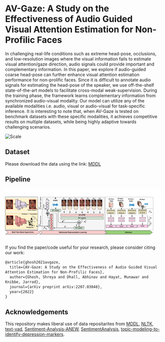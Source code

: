 # AV-Gaze: A Study on the Effectiveness of Audio Guided Visual Attention Estimation for Non-Profilic Faces

In challenging real-life conditions such as extreme head-pose, occlusions, and low-resolution images where the visual information fails to estimate visual attention/gaze direction, audio signals could provide important and complementary information. In this paper, we explore if audio-guided coarse head-pose can further enhance visual attention estimation performance for non-prolific faces. Since it is difficult to annotate audio signals for estimating the head-pose of the speaker, we use off-the-shelf state-of-the-art models to facilitate cross-modal weak-supervision. During the training phase, the framework learns complementary information from synchronized audio-visual modality. Our model can utilize any of the available modalities i.e. audio, visual or audio-visual for task-specific inference. It is interesting to note that, when AV-Gaze is tested on benchmark datasets with these specific modalities, it achieves competitive results on multiple datasets, while being highly adaptive towards challenging scenarios.

![Scale](/figs/depression_intensity.png) 


## Dataset
Please download the data using the link: [MDDL](https://github.com/sunlightsgy/MDDL) 

## Pipeline 
![pipeline](/figs/AVGaze_pipeline.png) 

If you find the paper/code useful for your research, please consider citing our work:
```
@article{ghosh2021avgaze,
  title={AV-Gaze: A Study on the Effectiveness of Audio Guided Visual Attention Estimation for Non-Profilic Faces},
  author={Ghosh, Shreya and Dhall, Abhinav and Hayat, Munawar and Knibbe, Jarrod},
  journal={arXiv preprint arXiv:2207.03048},
  year={2022}
}
```

## Acknowledgements
This repository makes liberal use of data repositarites from 
[MDDL](https://github.com/sunlightsgy/MDDL), [NLTK](https://www.nltk.org/index.html), [text-vad](https://github.com/bagustris/text-vad), [Sentiment-Analysis-ANEW](https://github.com/nisarg64/Sentiment-Analysis-ANEW), [SentimentAnalysis](https://github.com/dwzhou/SentimentAnalysis), [topic-modeling-to-identify-depression-markers](https://github.com/abhilashhn1993/topic-modeling-to-identify-depression-markers).
